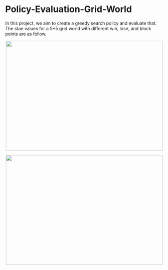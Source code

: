 # Policy-Evaluation-Grid-World

In this project, we aim to create a greedy search policy and evaluate that. The stae values for a 5*5 grid world with different win, lose, and block points are as follow.

<p align = "center">
<img src= "https://github.com/user-attachments/assets/bffb8f21-cc9a-46d1-af8a-f54c4cb1fea7" width = "500" height = "350" >
</p>


<p align = "center">
<img src= "https://github.com/user-attachments/assets/841c34de-dbec-43fc-a7db-6fe2baf11e28" width = "500" height = "350" >
</p>
